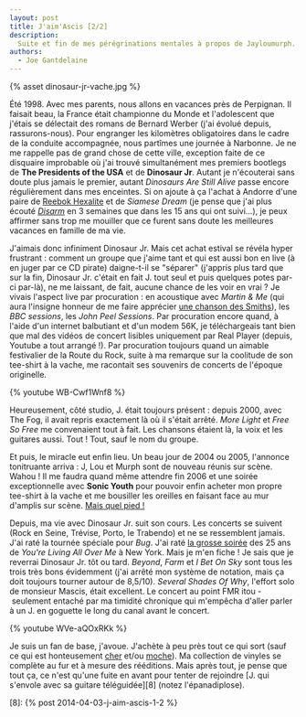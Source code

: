 ```yaml
---
layout: post
title: J'aim'Ascis [2/2]
description:
  Suite et fin de mes pérégrinations mentales à propos de Jayloumurph.
authors:
  - Joe Gantdelaine
---
```


{% asset dinosaur-jr-vache.jpg %}

Été 1998. Avec mes parents, nous allons en vacances près de Perpignan. Il
faisait beau, la France était championne du Monde et l'adolescent que j'étais se
délectait des romans de Bernard Werber (j'ai évolué depuis, rassurons-nous).
Pour engranger les kilomètres obligatoires dans le cadre de la conduite
accompagnée, nous partîmes une journée à Narbonne. Je ne me rappelle pas de
grand chose de cette ville, exception faite de ce disquaire improbable où j'ai
trouvé simultanément mes premiers bootlegs de **The Presidents of the USA** et
de **Dinosaur Jr**. Autant je n'écouterai sans doute plus jamais le premier,
autant _Dinosaurs Are Still Alive_ passe encore régulièrement dans mes
enceintes. Si on ajoute à ça l'achat à Andorre d'une paire de [Reebok
Hexalite][1] et de _Siamese Dream_ (je pense que j'ai plus écouté [_Disarm_][2]
en 3 semaines que dans les 15 ans qui ont suivi…), je peux affirmer sans trop me
mouiller que ce furent sans doute les meilleures vacances en famille de ma vie.

J'aimais donc infiniment Dinosaur Jr. Mais cet achat estival se révéla hyper
frustrant : comment un groupe que j'aime tant et qui est aussi bon en live (à en
juger par ce CD pirate) daigne-t-il se "séparer" (j'appris plus tard que sur la
fin, Dinosaur Jr. c'était en fait J. tout seul et puis quelques potes par-ci
par-là), ne me laissant, de fait, aucune chance de les voir en vrai ? Je vivais
l'aspect live par procuration : en acoustique avec _Martin & Me_ (qui aura
l'insigne honneur de me faire apprécier [une chanson des Smiths][3]), les _BBC
sessions_, les _John Peel Sessions_. Par procuration encore quand, à l'aide d'un
internet balbutiant et d'un modem 56K, je téléchargeais tant bien que mal des
vidéos de concert lisibles uniquement par Real Player (depuis, Youtube a tout
arrangé !). Par procuration toujours quand un aimable festivalier de la Route du
Rock, suite à ma remarque sur la coolitude de son tee-shirt à la vache, me
racontait ses souvenirs de concerts de l'époque originelle.

{% youtube WB-Cwf1Wnf8 %}

Heureusement, côté studio, J. était toujours présent : depuis 2000, avec The
Fog, il avait repris exactement là où il s'était arrêté. _More Light_ et _Free
So Free_ me convenaient tout à fait. Les chansons étaient là, la voix et les
guitares aussi. Tout ! Tout, sauf le nom du groupe.

Et puis, le miracle eut enfin lieu. Un beau jour de 2004 ou 2005, l'annonce
tonitruante arriva : J, Lou et Murph sont de nouveau réunis sur scène. Wahou !
Il me faudra quand même attendre fin 2006 et une soirée exceptionnelle avec
**Sonic Youth** pour pouvoir enfin acheter mon propre tee-shirt à la vache et me
bousiller les oreilles en faisant face au mur d'amplis sur scène. [Mais quel
pied !][4]

Depuis, ma vie avec Dinosaur Jr. suit son cours. Les concerts se suivent (Rock
en Seine, Trévise, Porto, le Trabendo) et ne se ressemblent jamais. J'ai raté la
tournée spéciale pour _Bug_. J'ai raté [la grosse soirée][5] des 25 ans de
_You're Living All Over Me_ à New York. Mais je m'en fiche ! Je sais que je
reverrai Dinosaur Jr. tôt ou tard. _Beyond_, _Farm_ et _I Bet On Sky_ sont tous
les trois très bons évidemment (j'ai arrêté mon système de notation, mais ça
doit toujours tourner autour de 8,5/10). _Several Shades Of Why_, l'effort solo
de monsieur Mascis, était excellent. Le concert au point FMR itou - seulement
entaché par ma timidité chronique qui m'empêcha d'aller parler à un J. en
goguette le long du canal avant le concert.

{% youtube WVe-aQOxRKk %}

Je suis un fan de base, j'avoue. J'achète à peu près tout ce qui sort (sauf ce
qui est honteusement [cher][6] et/ou [moche][7]). Ma collection de vinyles se
complète au fur et à mesure des rééditions. Mais après tout, je pense que tout
ça, ce n'est qu'une fuite en avant pour tenter de rejoindre [J. qui s'envole
avec sa guitare téléguidée][8] (notez l'épanadiplose).

[1]: http://cdn.sneakerreport.com/assets/Cross-Trainers-Reebok-ES22.jpg
[2]: https://www.youtube.com/watch?v=d1acEVmnVhI
[3]: http://grooveshark.com/s/The+Boy+With+The+Thorn+In+His+Side/owHxo?src=5
[4]: https://www.youtube.com/watch?v=haICn4JbFs4
[5]: https://www.youtube.com/watch?v=MwSNAd3Xx2o
[6]: http://rocket88books.com/products/dinosaur-jr-signature-edition
[7]:
  http://keepcompany.fr/chaussures-collabs/collabs-shaheen/shaheen-dinaosaur-jr.html

[8]: {% post 2014-04-03-j-aim-ascis-1-2 %}
